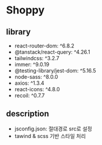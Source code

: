 # Shoppy


## library
-  react-router-dom: ^6.8.2
-  @tanstack/react-query: ^4.26.1
-  tailwindcss: ^3.2.7
-  immer: ^9.0.19
-  @testing-library/jest-dom: ^5.16.5
-  node-sass: ^8.0.0
-  axios: ^1.3.4
-  react-icons: ^4.8.0
-  recoil: ^0.7.7


## description
- jsconfig.json: 절대경로 src로 설정
- tawind & scss 기반 스타일 처리